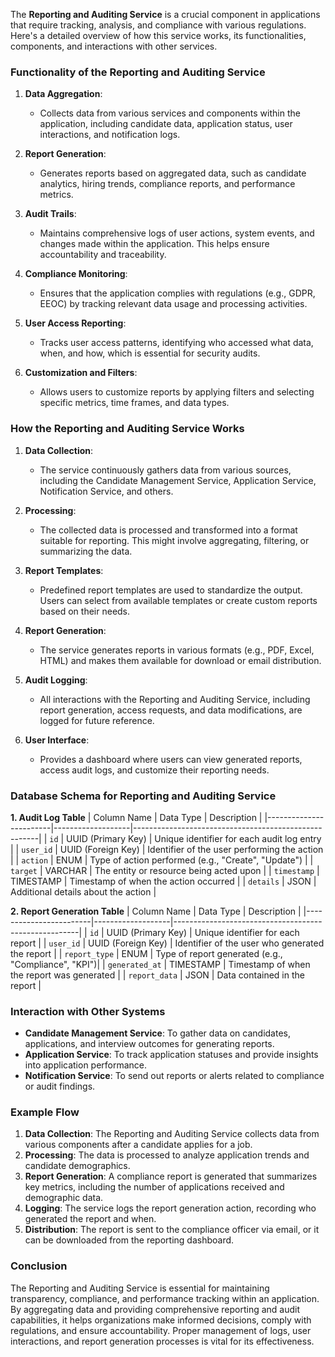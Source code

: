 The **Reporting and Auditing Service** is a crucial component in applications that require tracking, analysis, and compliance with various regulations. Here's a detailed overview of how this service works, its functionalities, components, and interactions with other services.

### Functionality of the Reporting and Auditing Service

1. **Data Aggregation**:
   - Collects data from various services and components within the application, including candidate data, application status, user interactions, and notification logs.

2. **Report Generation**:
   - Generates reports based on aggregated data, such as candidate analytics, hiring trends, compliance reports, and performance metrics.

3. **Audit Trails**:
   - Maintains comprehensive logs of user actions, system events, and changes made within the application. This helps ensure accountability and traceability.

4. **Compliance Monitoring**:
   - Ensures that the application complies with regulations (e.g., GDPR, EEOC) by tracking relevant data usage and processing activities.

5. **User Access Reporting**:
   - Tracks user access patterns, identifying who accessed what data, when, and how, which is essential for security audits.

6. **Customization and Filters**:
   - Allows users to customize reports by applying filters and selecting specific metrics, time frames, and data types.

### How the Reporting and Auditing Service Works

1. **Data Collection**:
   - The service continuously gathers data from various sources, including the Candidate Management Service, Application Service, Notification Service, and others.

2. **Processing**:
   - The collected data is processed and transformed into a format suitable for reporting. This might involve aggregating, filtering, or summarizing the data.

3. **Report Templates**:
   - Predefined report templates are used to standardize the output. Users can select from available templates or create custom reports based on their needs.

4. **Report Generation**:
   - The service generates reports in various formats (e.g., PDF, Excel, HTML) and makes them available for download or email distribution.

5. **Audit Logging**:
   - All interactions with the Reporting and Auditing Service, including report generation, access requests, and data modifications, are logged for future reference.

6. **User Interface**:
   - Provides a dashboard where users can view generated reports, access audit logs, and customize their reporting needs.

### Database Schema for Reporting and Auditing Service

**1. Audit Log Table**
| Column Name            | Data Type         | Description                                          |
|------------------------|-------------------|------------------------------------------------------|
| `id`                   | UUID (Primary Key) | Unique identifier for each audit log entry           |
| `user_id`              | UUID (Foreign Key) | Identifier of the user performing the action         |
| `action`               | ENUM               | Type of action performed (e.g., "Create", "Update") |
| `target`               | VARCHAR            | The entity or resource being acted upon              |
| `timestamp`            | TIMESTAMP          | Timestamp of when the action occurred                |
| `details`              | JSON               | Additional details about the action                   |

**2. Report Generation Table**
| Column Name            | Data Type         | Description                                          |
|------------------------|-------------------|------------------------------------------------------|
| `id`                   | UUID (Primary Key) | Unique identifier for each report                    |
| `user_id`              | UUID (Foreign Key) | Identifier of the user who generated the report      |
| `report_type`          | ENUM               | Type of report generated (e.g., "Compliance", "KPI")|
| `generated_at`         | TIMESTAMP          | Timestamp of when the report was generated           |
| `report_data`          | JSON               | Data contained in the report                          |

### Interaction with Other Systems

- **Candidate Management Service**: To gather data on candidates, applications, and interview outcomes for generating reports.
- **Application Service**: To track application statuses and provide insights into application performance.
- **Notification Service**: To send out reports or alerts related to compliance or audit findings.

### Example Flow

1. **Data Collection**: The Reporting and Auditing Service collects data from various components after a candidate applies for a job.
2. **Processing**: The data is processed to analyze application trends and candidate demographics.
3. **Report Generation**: A compliance report is generated that summarizes key metrics, including the number of applications received and demographic data.
4. **Logging**: The service logs the report generation action, recording who generated the report and when.
5. **Distribution**: The report is sent to the compliance officer via email, or it can be downloaded from the reporting dashboard.

### Conclusion

The Reporting and Auditing Service is essential for maintaining transparency, compliance, and performance tracking within an application. By aggregating data and providing comprehensive reporting and audit capabilities, it helps organizations make informed decisions, comply with regulations, and ensure accountability. Proper management of logs, user interactions, and report generation processes is vital for its effectiveness.
